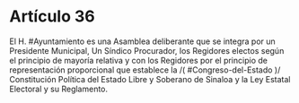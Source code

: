 # Artículo 36

El H. #Ayuntamiento es una Asamblea deliberante que se integra por un Presidente Municipal, Un Síndico Procurador, los Regidores electos según el principio de mayoría relativa y con los Regidores por el principio de representación proporcional que establece la /( #Congreso-del-Estado )/ Constitución Política del Estado Libre y Soberano de Sinaloa y la Ley Estatal Electoral y su Reglamento.